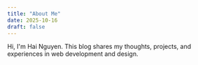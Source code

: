 ```yaml
---
title: "About Me"
date: 2025-10-16
draft: false
---
```


Hi, I'm Hai Nguyen. This blog shares my thoughts, projects, and experiences in web development and design.

